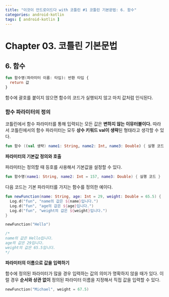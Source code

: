 ```yaml
---
title: "이것이 안드로이드다 with 코틀린 #1 코틀린 기본문법: 6. 함수"
categories: android-kotlin
tags: [ android-kotlin ]
---
```


# Chapter 03. 코틀린 기본문법

## 6. 함수

```kotlin
fun 함수명(파라미터 이름: 타입): 반환 타입 {
  return 값
}
```

함수에 괄호를 붙이지 않으면 함수의 코드가 실행되지 않고 마치 값처럼 인식된다. 

### 함수 파라미터의 정의

코틀린에서 함수 파라미터를 통해 입력되는 모든 값은 **변하지 않는 이뮤터블이다.** 따라서 코틀린에서의 함수 파라미터는 모두 **상수 키워드 val이 생략**된 형태라고 생각할 수 있다. 

```kotlin
fun 함수 ((val 생략) name1: String, name2: Int, name3: Double) { 실행 코드 }
```

**파라미터의 기본값 정의와 호출**

파라미터는 정의할 때 등호를 사용해서 기본값을 설정할 수 있다.

```kotlin
fun 함수명(name1: String, name2: Int = 157, name3: Double) { 실행 코드 }
```

다음 코드는 기본 파라미터를 가지는 함수를 정의한 예이다.

```kotlin
fun newFunction(name: String, age: Int = 29, weight: Double = 65.5) {
  Log.d("fun", "name의 값은 ${name}입니다.")
  Log.d("fun", "age의 값은 ${age}입니다.")
  Log.d("fun", "weight의 값은 ${weight}입니다.")
}

newFunction("Hello")

/*
name의 값은 Hello입니다.
age의 값은 29입니다.
weight의 값은 65.5입니다.
*/
```

**파라미터의 이름으로 값을 입력하기**

함수에 정의된 파라미터가 많을 경우 입력하는 값의 의미가 명확하지 않을 때가 있다. 이럴 경우 **순서와 상관 없이** 정의된 파라미터 이름을 지정해서 직접 값을 입력할 수 있다. 

```kotlin
newFunction("Michael", weight = 67.5)
```

